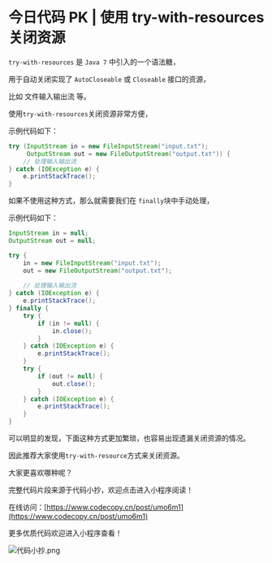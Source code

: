 # 今日代码 PK | 使用 try-with-resources 关闭资源

`try-with-resources` 是 `Java 7` 中引入的一个语法糖，

用于自动关闭实现了 `AutoCloseable` 或 `Closeable` 接口的资源，

比如 文件输入输出流 等。

使用`try-with-resources`关闭资源非常方便，

示例代码如下：

```java
try (InputStream in = new FileInputStream("input.txt");
     OutputStream out = new FileOutputStream("output.txt")) {
    // 处理输入输出流
} catch (IOException e) {
    e.printStackTrace();
}
```

如果不使用这种方式，那么就需要我们在 `finally`块中手动处理，

示例代码如下：

```java
InputStream in = null;
OutputStream out = null;

try {
    in = new FileInputStream("input.txt");
    out = new FileOutputStream("output.txt");
    
    // 处理输入输出流
} catch (IOException e) {
    e.printStackTrace();
} finally {
    try {
        if (in != null) {
            in.close();
        }
    } catch (IOException e) {
        e.printStackTrace();
    }
    try {
        if (out != null) {
            out.close();
        }
    } catch (IOException e) {
        e.printStackTrace();
    }
}
```

可以明显的发现，下面这种方式更加繁琐，也容易出现遗漏关闭资源的情况。

因此推荐大家使用`try-with-resource`方式来关闭资源。

大家更喜欢哪种呢？

完整代码片段来源于代码小抄，欢迎点击进入小程序阅读！

在线访问：[https://www.codecopy.cn/post/umo6m1](https://www.codecopy.cn/post/umo6m1)

更多优质代码欢迎进入小程序查看！

![代码小抄.png](..%2Fimgs%2F%E4%BB%A3%E7%A0%81%E5%B0%8F%E6%8A%84.png)


